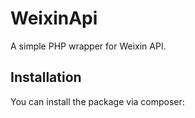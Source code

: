 # WeixinApi

A simple PHP wrapper for Weixin API.

## Installation

You can install the package via composer: